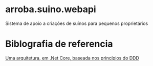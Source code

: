 # arroba.suino.webapi
Sistema de apoio a criações de suínos para pequenos proprietários

# Biblografia de referencia

[Uma arquitetura, em .Net Core, baseada nos princípios do DDD](https://alexalvess.medium.com/criando-uma-api-em-net-core-baseado-na-arquitetura-ddd-2c6a409c686)